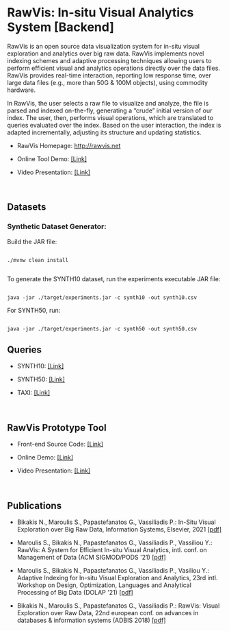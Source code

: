 # RawVis: In-situ Visual Analytics System [Backend]

RawVis is an open source data visualization system for in-situ visual exploration and analytics over big raw data. 
RawVis implements novel indexing schemes and adaptive processing techniques allowing users to perform efficient visual and analytics operations directly over the data files. 
RawVis provides real-time interaction, reporting
low response time, over large data files (e.g., more than 50G & 100M objects), using commodity hardware.


In RawVis, the user selects a raw file to visualize and analyze, the file is parsed and indexed on-the-fly, generating a
“crude” initial version of our index. The user, then, performs visual operations, which are translated to queries evaluated over the index.
Based on the user interaction, the index is adapted incrementally, adjusting its structure and updating statistics.


* RawVis Homepage: http://rawvis.net

* Online Tool Demo: [[Link]](http://rawviz.imsi.athenarc.gr/visualize/taxi)

* Video Presentation: [[Link]](https://vimeo.com/500596816)



</br>

## Datasets

### Synthetic Dataset Generator:

Build the JAR file:

```

./mvnw clean install


```

To generate the SYNTH10 dataset, run the experiments executable JAR file:

```

java -jar ./target/experiments.jar -c synth10 -out synth10.csv

```
For SYNTH50, run:

```

java -jar ./target/experiments.jar -c synth50 -out synth50.csv

```

## Queries
* SYNTH10: [[Link]](https://github.com/VisualFacts/rawvis-index/tree/master/queries/synth_10_queries)

* SYNTH50: [[Link]](https://github.com/VisualFacts/rawvis-index/tree/master/queries/synth_50_queries)

* TAXI: [[Link]](https://github.com/VisualFacts/rawvis-index/tree/master/queries/taxi_queries)

</br>



## RawVis Prototype Tool  


* Front-end Source Code: [[Link]](https://github.com/VisualFacts/RawVis)

* Online Demo: [[Link]](http://rawviz.imsi.athenarc.gr/visualize/taxi)

* Video Presentation: [[Link]](https://vimeo.com/500596816)

</br>


## Publications


* Bikakis N., Maroulis S., Papastefanatos G., Vassiliadis P.: In-Situ Visual Exploration over Big Raw Data, Information Systems, Elsevier, 2021  [[pdf]](https://www.nbikakis.com/papers/in_situ_big_data_visual_analytics_indexing_IS_2020.pdf)
 
* Maroulis S., Bikakis N., Papastefanatos G., Vassiliadis P., Vassiliou Y.: RawVis: A System for Efficient In-situ Visual Analytics, intl. conf. on Management of Data (ACM SIGMOD/PODS '21)  [[pdf]](https://www.nbikakis.com/papers/RawVis_A_System_for_Efficient_In-situ_Visual_Analytics_SIGMOD2021.pdf)
 
* Maroulis S., Bikakis N., Papastefanatos G., Vassiliadis P., Vasiliou Y.: Adaptive Indexing for In-situ Visual Exploration and Analytics, 23rd intl. Workshop on Design, Optimization, Languages and Analytical Processing of Big Data (DOLAP '21)    [[pdf]](https://www.nbikakis.com/papers/RawVis_Adaptive_Indexing_for_In-situ_Visual_Exploration_and_Analytics_DOLAP2021.pdf)
 
* Bikakis N., Maroulis S., Papastefanatos G., Vassiliadis P.: RawVis: Visual Exploration over Raw Data, 22nd european conf. on advances in databases & information systems (ADBIS 2018)    [[pdf]](http://www.nbikakis.com/papers/RawVis.Visual.Exploration.over.Big.Raw.Data.pdf)
